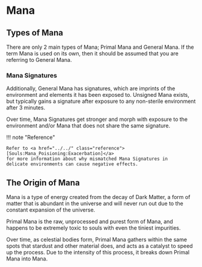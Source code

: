 # Mana
## Types of Mana
There are only 2 main types of Mana; Primal Mana and General Mana.
If the term Mana is used on its own, then it should be assumed
that you are referring to General Mana.

### Mana Signatures
Additionally, General Mana has signatures, which are imprints of the
environment and elements it has been exposed to.
Unsigned Mana exists, but typically gains a signature after exposure
to any non-sterile environment after 3 minutes.

Over time, Mana Signatures get stronger and morph with exposure
to the environment and/or Mana that does not share the same signature.

!!! note "Reference"

    Refer to <a href="../../" class="reference">[Souls:Mana_Poisioning:Exacerbation]</a>
    for more information about why mismatched Mana Signatures in
    delicate environments can cause negative effects.

## The Origin of Mana
Mana is a type of energy created from the decay of Dark Matter, a
form of matter that is abundant in the universe and will never run
out due to the constant expansion of the universe.

Primal Mana is the raw, unprocessed and purest form of Mana, and
happens to be extremely toxic to souls with even the tiniest
impurities.

Over time, as celestial bodies form, Primal Mana gathers within
the same spots that stardust and other material does, and acts as a
catalyst to speed up the process. Due to the intensity of this
process, it breaks down Primal Mana into Mana.
